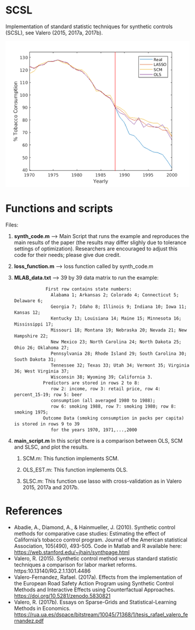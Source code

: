 

# SCSL

Implementation of standard statistic techniques for synthetic controls (SCSL), see Valero (2015, 2017a, 2017b).

![Comparison](california_comparison_pscm_slsc_ols.png)


# Functions and scripts

Files:

1. **synth_code.m** --> Main Script that runs the example and reproduces the main
                 results of the paper (the results may differ
                 slighly due to tolerance settings of optimization). 
                 Researchers are encouraged to adjust this code for their
                 needs; please give due credit.


1. **loss_function.m** --> loss function called by synth_code.m

1. **MLAB_data.txt** --> 39 by 39 data matrix to run the example:

                   First row contains state numbers:
                     Alabama 1; Arkansas 2; Colorado 4; Connecticut 5; Delaware 6;
                     Georgia 7; Idaho 8; Illinois 9; Indiana 10; Iowa 11; Kansas 12;
                     Kentucky 13; Louisiana 14; Maine 15; Minnesota 16; Mississippi 17;
                     Missouri 18; Montana 19; Nebraska 20; Nevada 21; New Hampshire 22;
                     New Mexico 23; North Carolina 24; North Dakota 25; Ohio 26; Oklahoma 27;
                     Pennsylvania 28; Rhode Island 29; South Carolina 30; South Dakota 31;
                     Tennessee 32; Texas 33; Utah 34; Vermont 35; Virginia 36; West Virginia 37;
                     Wisconsin 38; Wyoming 39; California 3.
                  Predictors are stored in rows 2 to 8:
                     row 2: income, row 3: retail price, row 4: percent_15-19; row 5: beer
                     consumption (all averaged 1980 to 1988);
                     row 6: smoking 1988, row 7: smoking 1980; row 8: smoking 1975;
                  Outcome Data (smoking consumption in packs per capita) is stored in rows 9 to 39
                     for the years 1970, 1971,...,2000


1. **main_script.m** In this script there is a comparison between OLS, SCM and SLSC, and plot the results.

    1. SCM.m: This function implements SCM.
    
    1. OLS_EST.m: This function implements OLS.

    2. SLSC.m: This function use lasso with cross-validation as in Valero 2015, 2017a and 2017b.
 

# References
* Abadie, A., Diamond, A., & Hainmueller, J. (2010). Synthetic control methods for comparative case studies: Estimating the effect of California’s tobacco control program. Journal of the American statistical Association, 105(490), 493-505. Code in Matlab and R available here: https://web.stanford.edu/~jhain/synthpage.html 
* Valero, R. (2015). Synthetic control method versus standard statistic techniques a comparison for labor market reforms.   https:10.13140/RG.2.1.1301.4486 
* Valero-Fernandez, Rafael. (2017a). Effects from the implementation of the European Road Safety Action Program using Synthetic Control Methods and Interactive Effects using Counterfactual Approaches. https://doi.org/10.5281/zenodo.5830821
* Valero, R. (2017b). Essays on Sparse-Grids and Statistical-Learning Methods in Economics. https://rua.ua.es/dspace/bitstream/10045/71368/1/tesis_rafael_valero_fernandez.pdf 


